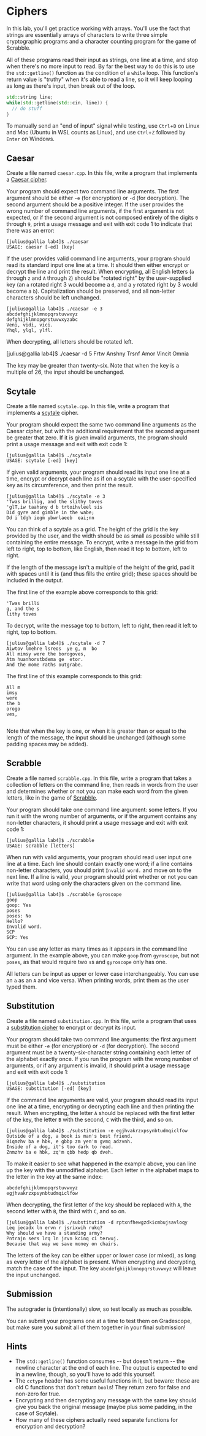 # Ciphers

In this lab,  you'll get practice working with arrays.  You'll use the fact that
strings are essentially arrays of characters to write three simple cryptographic
programs and a character counting program for the game of Scrabble.

All of these programs  read their input as strings, one line at a time, and stop
when there's no more input to read. By far the best way to do this is to use the
`std::getline()` function  as the condition of  a `while` loop.  This function's
return value is "truthy" when it's able  to read a line, so it will keep looping
as long as there's input, then break out of the loop.

```cpp
std::string line;
while(std::getline(std::cin, line)) {
  // do stuff
}
```

To manually send an "end of input" signal while testing, use `Ctrl`+`D` on Linux
and Mac (Ubuntu in WSL counts as Linux),  and use `Ctrl`+`Z` followed by `Enter`
on Windows.


## Caesar

Create a file named `caesar.cpp`.  In this file, write a program that implements
a [Caesar cipher](https://en.wikipedia.org/wiki/Caesar_cipher).

Your program should expect two command line arguments. The first argument should
be either  `-e` (for encryption) or  `-d` (for decryption).  The second argument
should be a  positive integer.  If the user provides the wrong number of command
line arguments, if the first argument is not expected, or if the second argument
is  not composed entirely of the digits  `0` through `9`,  print a usage message
and exit with exit code 1 to indicate that there was an error:

```
[julius@gallia lab4]$ ./caesar
USAGE: caesar [-ed] [key]
```

If the user provides valid command line arguments,  your program should read its
standard input one line at a time.  It should then either encrypt or decrypt the
line and print the result. When encrypting, all English letters (`a` through `z`
and `A` through `Z`) should be "rotated right" by the user-supplied key  (an `a`
rotated right 3 would become a `d`,  and a `y` rotated right by 3 would become a
`b`).  Capitalization should be preserved,  and all non-letter characters should
be left unchanged.

```
[julius@gallia lab4]$ ./caesar -e 3
abcdefghijklmnopqrstuvwxyz
defghijklmnopqrstuvwxyzabc
Veni, vidi, vici.
Yhql, ylgl, ylfl.
```

When decrypting, all letters should be rotated left.

[julius@gallia lab4]$ ./caesar -d 5
Frtw Anshny Trsnf
Amor Vincit Omnia

The key may be greater than twenty-six.  Note that when the key is a multiple of
26, the input should be unchanged.


## Scytale

Create a file named `scytale.cpp`. In this file, write a program that implements
a [scytale](https://en.wikipedia.org/wiki/Scytale) cipher.

Your program  should expect the  same two  command line arguments as  the Caesar
cipher,  but with the additional requirement that the second argument be greater
that zero.  If it is given  invalid arguments,  the program should print a usage
message and exit with exit code 1:

```
[julius@gallia lab4]$ ./scytale
USAGE: scytale [-ed] [key]
```

If given valid arguments, your program should read its input one line at a time,
encrypt or decrypt each line  as if on a scytale with the user-specified key as
its circumference, and then print the result.

```
[julius@gallia lab4]$ ./scytale -e 3
'Twas brillig, and the slithy toves
'glT,iw taahsny d b trtoihvleel sis 
Did gyre and gimble in the wabe;
Dd i tdgh iegm ybwrlaeeb  eai;nn 
```

You can think of a scytale as a grid. The height of the grid is the key provided
by the user, and the width should be as small as possible while still containing
the entire message.  To encrypt, write a message in the grid from left to right,
top to bottom, like English, then read it top to bottom, left to right.

If the length of the message  isn't a multiple of the height of the grid, pad it
with spaces until it is (and thus fills the entire grid); these spaces should be
included in the output.

The first line of the example above corresponds to this grid:

```
'Twas brilli
g, and the s
lithy toves 
```

To decrypt, write the message top to bottom, left to right, then read it left to
right, top to bottom.

```
[julius@gallia lab4]$ ./scytale -d 7
Aiwtov lmehre lsreos  ye g, m  bo
All mimsy were the borogoves,      
Atm huanhorstbdema ge  etor.
And the mome raths outgrabe.
```

The first line of this example corresponds to this grid:

```
All m
imsy 
were 
the b
orogo
ves, 
     
```

Note that when the key is one, or when it is greater than or equal to the length
of the message, the input should be unchanged  (although some padding spaces may
be added).


## Scrabble

Create a file named  `scrabble.cpp`.  In this file, write a program that takes a
collection of letters on the command line, then reads in words from the user and
determines whether or not you can make each word from the given letters, like in
the game of [Scrabble](https://en.wikipedia.org/wiki/Scrabble).

Your program should take one command line argument: some letters.  If you run it
with  the wrong number of arguments,  or if the argument contains any non-letter
characters, it should print a usage message and exit with exit code 1:

```
[julius@gallia lab4]$ ./scrabble
USAGE: scrabble [letters]
```

When run with valid arguments, your program should read user input one line at a
time.  Each line should contain exactly one word;  if a line contains non-letter
characters, you should print `Invalid word.` and move on to the next line.  If a
line is valid,  your program should print whether or not you can write that word
using only the characters given on the command line.

```
[julius@gallia lab4]$ ./scrabble Gyroscope
goop
goop: Yes
poses
poses: No
Hello?
Invalid word.
SCP
SCP: Yes
```

You can use any letter as many times as it appears in the command line argument.
In the example above,  you can make `goop` from `gyroscope`, but not `poses`, as
that would require two `s`s and `gyroscope` only has one.

All letters can be input as upper or lower case interchangeably.  You can use an
`a` as an `A` and vice versa.  When printing words, print them as the user typed
them.


## Substitution

Create a file named `substitution.cpp`.  In this file, write a program that uses
a   [substitution cipher](https://en.wikipedia.org/wiki/Substitution_cipher)  to
encrypt or decrypt its input.

Your program should take two command line arguments:  the first argument must be
either `-e` (for encryption) or `-d` (for decryption).  The second argument must
be a twenty-six-character string  containing each letter of the alphabet exactly
once.  If  you run  the program  with the  wrong number of arguments,  or if any
argument is invalid, it should print a usage message and exit with exit code 1:

```
[julius@gallia lab4]$ ./substitution
USAGE: substitution [-ed] [key]
```

If the command line arguments are valid,  your program should read its input one
line at a time, encrypting or decrypting each line and then printing the result.
When encrypting, the letter `A` should be replaced with the first letter of the
key, the letter `B` with the second, `C` with the third, and so on.

```
[julius@gallia lab4]$ ./substitution -e egjhvakrzxpsynbtudmqiclfow
Outside of a dog, a book is man's best friend.
Biqmzhv ba e hbk, e gbbp zm yen'm gvmq adzvnh.
Inside of a dog, it's too dark to read.
Znmzhv ba e hbk, zq'm qbb hedp qb dveh.
```

To make it easier to see what happened in the example above, you can line up the
key with the unmodified alphabet. Each letter in the alphabet maps to the letter
in the key at the same index:

```
abcdefghijklmnopqrstuvwxyz
egjhvakrzxpsynbtudmqiclfow
```

When decrypting,  the first letter  of the key  should be replaced with `A`, the
second letter with `B`, the third with `C`, and so on.

```
[julius@gallia lab4]$ ./substitution -d rptxnfhewgzdkicmbujsavloqy
Leq jecadx ln ervn r jsrixwih rukq?
Why should we have a standing army?
Pntrajn sers lrq ln jrvn kcinq ci terwuj.
Because that way we save money on chairs.
```

The letters of the key can be either upper or lower case (or mixed),  as long as
every  letter of the alphabet is present.  When encrypting and decrypting, match
the case of the input. The key `abcdefghijklmnopqrstuvwxyz` will leave the input
unchanged.


## Submission

The autograder is (intentionally) slow, so test locally as much as possible.

You can submit your programs one at a time to test them on Gradescope, but make
sure you submit all of them together in your final submission!


## Hints

- The `std::getline()`  function consumes  -- but doesn't return --  the newline
  character at the end of each line. The output is expected to end in a newline,
  though, so you'll have to add this yourself.
- The `cctype` header has some useful functions in it, but beware: these are old
  C functions that don't return `bool`s! They return zero for false and non-zero
  for true.
- Encrypting and then decrypting any message  with the same key  should give you
  back the original message (maybe plus some padding, in the case of Scytale).
- How many of these ciphers  actually need separate functions for encryption and
  decryption?
